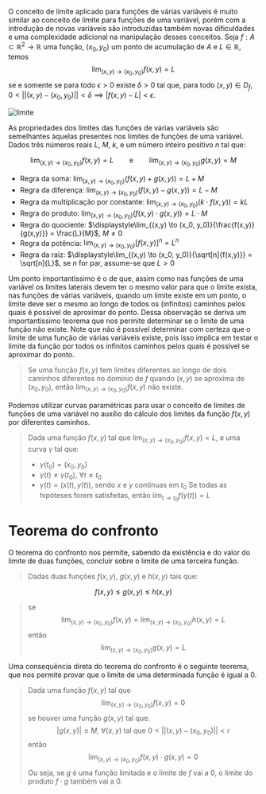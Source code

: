 O conceito de limite aplicado para funções de várias variáveis é muito similar ao conceito de limite para funções de uma variável, porém com a introdução de novas variáveis são introduzidas também novas dificuldades e uma complexidade adicional na manipulação desses conceitos.
Seja $f: A \subset \mathbb{R}^2 \to \mathbb{R}$ uma função, $(x_0, y_0)$ um ponto de acumulação de $A$ e $L \in \mathbb{R}$, temos
$$
    \lim_{(x,y) \to (x_0, y_0)}{f(x,y)} = L
$$
se e somente se para todo $\epsilon > 0$ existe $\delta > 0$ tal que, para todo $(x,y) \in D_f$, $0 < ||(x,y) - (x_0, y_0)|| < \delta \implies |f(x,y) - L| < \epsilon$.

![limite](limitevariasvariaveis.png)

As propriedades dos limites das funções de várias variáveis são semelhantes àquelas presentes nos limites de funções de uma variável. Dados três números reais $L$, $M$, $k$, e um número inteiro positivo $n$ tal que:

$$
\lim_{(x,y) \to (x_0, y_0)}{f(x,y)} = L \qquad \text{e} \qquad\lim_{(x,y) \to (x_0, y_0)}{g(x,y)} = M
$$

- Regra da soma: $\displaystyle\lim_{(x,y) \to (x_0, y_0)}{(f(x,y) + g(x,y))} = L + M$
- Regra da diferença: $\displaystyle\lim_{(x,y) \to (x_0, y_0)}{(f(x,y) - g(x,y))} = L - M$
- Regra da multiplicação por constante: $\displaystyle\lim_{(x,y) \to (x_0, y_0)}{(k \cdot f(x,y))} = kL$
- Regra do produto: $\displaystyle\lim_{(x,y) \to (x_0, y_0)}{(f(x,y) \cdot g(x,y))} = L \cdot M$
- Regra do quociente: $\displaystyle\lim_{(x,y) \to (x_0, y_0)}{\frac{f(x,y)}{g(x,y)}} = \frac{L}{M}$, $M \neq 0$
- Regra da potência: $\displaystyle\lim_{(x,y) \to (x_0, y_0)}{[f(x,y)]^n} = L^n$
- Regra da raiz: $\displaystyle\lim_{(x,y) \to (x_0, y_0)}{\sqrt[n]{f(x,y)}} = \sqrt[n]{L}$, se $n$ for par, assume-se que $L > 0$

Um ponto importantíssimo é o de que, assim como nas funções de uma variável os limites laterais devem ter o mesmo valor para que o limite exista, nas funções de várias variáveis, quando um limite existe em um ponto, o limite deve ser o mesmo ao longo de todos os (infinitos) caminhos pelos quais é possível de aproximar do ponto. Dessa observação se deriva um importantíssimo teorema que nos permite determinar se o limite de uma função não existe. Note que não é possível determinar com certeza que o limite de uma função de várias variáveis existe, pois isso implica em testar o limite da função por todos os infinitos caminhos pelos quais é possível se aproximar do ponto.

> Se uma função $f(x,y)$ tem limites diferentes ao longo de dois caminhos diferentes no domínio de $f$ quando $(x,y)$ se aproxima de $(x_0, y_0)$, então $\displaystyle\lim_{(x,y) \to (x_0, y_0)}{f(x,y)}$ não existe.

Podemos utilizar curvas paramétricas para usar o conceito de limites de funções de uma variável no auxílio do cálculo dos limites da função $f(x,y)$ por diferentes caminhos.

> Dada uma função $f(x,y)$ tal que $\lim_{(x,y) \to (x_0, y_0)}{f(x,y)}=L$, e uma curva $\gamma$ tal que:
> - $\gamma (t_0) = (x_0, y_0)$
> - $\gamma (t) \neq \gamma (t_0)$, $\forall t \neq t_0$
> - $\gamma (t) = (x(t), y(t))$, sendo $x$ e $y$ contínuas em $t_0$
> Se todas as hipóteses forem satisfeitas, então $\lim_{t \to t_0}{f(\gamma (t))}=L$

# Teorema do confronto
O teorema do confronto nos permite, sabendo da existência e do valor do limite de duas funções, concluir sobre o limite de uma terceira função.

> Dadas duas funções $f(x,y)$, $g(x,y)$ e $h(x,y)$ tais que:

$$
f(x,y) \leq g(x,y) \leq h(x,y)
$$
> se
$$
\lim_{(x,y) \to (x_0, y_0)}{f(x,y)}=\lim_{(x,y) \to (x_0, y_0)}{h(x,y)}=L
$$
> então
$$
\lim_{(x,y) \to (x_0, y_0)}{g(x,y)}=L
$$

Uma consequência direta do teorema do confronto é o seguinte teorema, que nos permite provar que o limite de uma determinada função é igual a $0$.

> Dada uma função $f(x,y)$ tal que
$$
\lim_{(x,y) \to (x_0, y_0)}{f(x,y)}=0
$$
> se houver uma função $g(x,y)$ tal que:
$$
|g(x,y)| \leq M\text{, } \forall (x,y) \text{ tal que } 0 < ||(x,y) - (x_0,y_0)|| < r
$$
> então
$$
\lim_{(x,y) \to (x_0, y_0)}{f(x,y) \cdot g(x,y)}=0
$$
> Ou seja, se $g$ é uma função limitada e o limite de $f$ vai a $0$, o limite do produto $f \cdot g$ também vai a $0$.